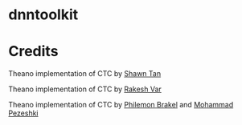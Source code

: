 # dnntoolkit

Credits
=======
Theano implementation of CTC by [Shawn Tan](https://github.com/shawntan/rnn-experiment/)

Theano implementation of CTC by [Rakesh Var](https://github.com/rakeshvar/rnn_ctc)

Theano implementation of CTC by [Philemon Brakel](https://github.com/pbrakel) and [Mohammad Pezeshki](https://github.com/mohammadpz)